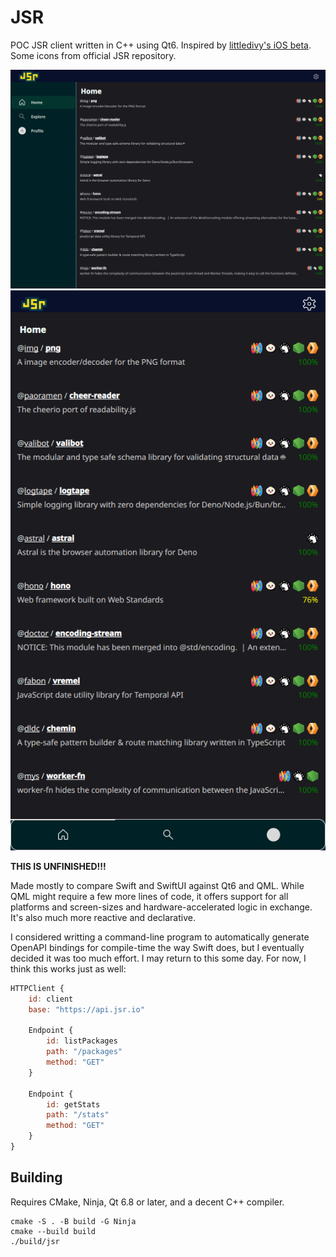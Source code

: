 # JSR

POC JSR client written in C++ using Qt6. Inspired by [littledivy's iOS beta](https://github.com/littledivy/jsr_ios). Some icons from official JSR repository.

![Desktop screenshot](./screenshots/screenshot-desktop.png)
![Mobile screenshot](./screenshots/screenshot-mobile.png)

**THIS IS UNFINISHED!!!**

Made mostly to compare Swift and SwiftUI against Qt6 and QML. While QML might require a few more lines of code, it offers support for all platforms and screen-sizes and hardware-accelerated logic in exchange. It's also much more reactive and declarative.

I considered writting a command-line program to automatically generate OpenAPI bindings for compile-time the way Swift does, but I eventually decided it was too much effort. I may return to this some day. For now, I think this works just as well:

```qml
HTTPClient {
    id: client
    base: "https://api.jsr.io"

    Endpoint {
        id: listPackages
        path: "/packages"
        method: "GET"
    }

    Endpoint {
        id: getStats
        path: "/stats"
        method: "GET"
    }
}
```

## Building

Requires CMake, Ninja, Qt 6.8 or later, and a decent C++ compiler.

    cmake -S . -B build -G Ninja
    cmake --build build
    ./build/jsr

